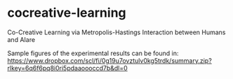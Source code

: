# cocreative-learning
Co-Creative Learning via Metropolis-Hastings Interaction between Humans and AIare 









Sample figures of the experimental results can be found in:
https://www.dropbox.com/scl/fi/0g19u7ovztulv0kg5trdk/summary.zip?rlkey=6q6f6pq8i0ri5pdaaoooccd7b&dl=0
